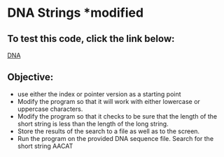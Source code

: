 # DNA Strings *modified

## To test this code, click the link below:
[DNA](https://onlinegdb.com/S-k77QjaGP)

## Objective:
- use either the index or pointer version as a starting point
-	Modify the program so that it will work with either lowercase or uppercase characters.
-	Modify the program so that it checks to be sure that the length of the short string is less than the length of the long string.
-	Store the results of the search to a file as well as to the screen.
-	Run the program on the provided DNA sequence file.  Search for the short string AACAT
